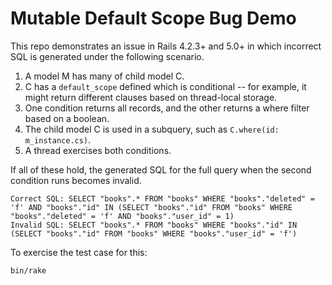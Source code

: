 # Mutable Default Scope Bug Demo

This repo demonstrates an issue in Rails 4.2.3+ and 5.0+ in which incorrect SQL is generated under the following scenario.

1. A model M has many of child model C.
2. C has a `default_scope` defined which is conditional -- for example, it might return different clauses based on thread-local storage.
3. One condition returns all records, and the other returns a where filter based on a boolean.
4. The child model C is used in a subquery, such as `C.where(id: m_instance.cs)`.
5. A thread exercises both conditions.

If all of these hold, the generated SQL for the full query when the second condition runs becomes invalid.

```
Correct SQL: SELECT "books".* FROM "books" WHERE "books"."deleted" = 'f' AND "books"."id" IN (SELECT "books"."id" FROM "books" WHERE "books"."deleted" = 'f' AND "books"."user_id" = 1)
Invalid SQL: SELECT "books".* FROM "books" WHERE "books"."id" IN (SELECT "books"."id" FROM "books" WHERE "books"."user_id" = 'f')
```

To exercise the test case for this:

```
bin/rake
```
